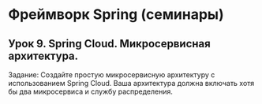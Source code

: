 # Фреймворк Spring (семинары)

## Урок 9. Spring Cloud. Микросервисная архитектура.
Задание: Создайте простую микросервисную архитектуру с использованием Spring Cloud. Ваша архитектура должна включать хотя бы два микросервиса и службу распределения.